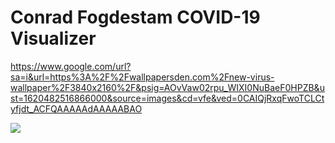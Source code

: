 # Conrad Fogdestam COVID-19 Visualizer
https://www.google.com/url?sa=i&url=https%3A%2F%2Fwallpapersden.com%2Fnew-virus-wallpaper%2F3840x2160%2F&psig=AOvVaw02rpu_WIXI0NuBaeF0HPZB&ust=1620482516866000&source=images&cd=vfe&ved=0CAIQjRxqFwoTCLCtyfjdt_ACFQAAAAAdAAAAABAO

<img src="https://www.google.com/url?sa=i&url=https%3A%2F%2Fwallpapersden.com%2Fnew-virus-wallpaper%2F3840x2160%2F&psig=AOvVaw02rpu_WIXI0NuBaeF0HPZB&ust=1620482516866000&source=images&cd=vfe&ved=0CAIQjRxqFwoTCLCtyfjdt_ACFQAAAAAdAAAAABAO">

